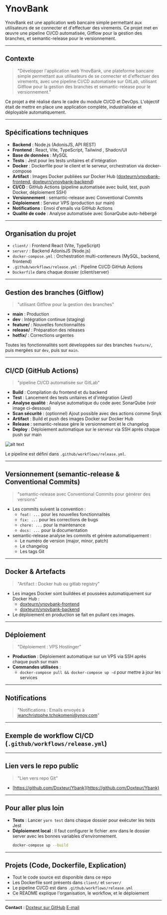 # YnovBank

YnovBank est une application web bancaire simple permettant aux utilisateurs de se connecter et d'effectuer des virements. Ce projet met en œuvre une pipeline CI/CD automatisée, Gitflow pour la gestion des branches, et semantic-release pour le versionnement.

---

## Contexte

> "Développer l'application web YnovBank, une plateforme bancaire simple permettant aux utilisateurs de se connecter et d'effectuer des virements, avec une pipeline CI/CD automatisée sur GitLab, utilisant Gitflow pour la gestion des branches et semantic-release pour le versionnement."

Ce projet a été réalisé dans le cadre du module CI/CD et DevOps. L'objectif était de mettre en place une application complète, industrialisée et déployable automatiquement.

---

## Spécifications techniques

- **Backend** : Node.js (AdonisJS, API REST)
- **Frontend** : React, Vite, TypeScript, Tailwind , Shadcn/UI
- **Base de données** : MySQL
- **Tests** : Jest pour les tests unitaires et d'intégration
- **Docker** : Dockerfile pour le client et le serveur, orchestration via docker-compose
- **Artifact** : Images Docker publiées sur Docker Hub ([doxteurn/ynovbank-frontend](https://hub.docker.com/r/doxteurn/ynovbank-frontend), [doxteurn/ynovbank-backend](https://hub.docker.com/r/doxteurn/ynovbank-backend))
- **CI/CD** : GitHub Actions (pipeline automatisée avec build, test, push Docker, déploiement SSH)
- **Versionnement** : semantic-release avec Conventional Commits
- **Déploiement** : Serveur VPS (production sur main)
- **Notifications** : Envoi d'emails via GitHub Actions
- **Qualité de code** : Analyse automatisée avec SonarQube auto-hébergé

---

## Organisation du projet

- `client/` : Frontend React (Vite, TypeScript)
- `server/` : Backend AdonisJS (Node.js)
- `docker-compose.yml` : Orchestration multi-conteneurs (MySQL, backend, frontend)
- `.github/workflows/release.yml` : Pipeline CI/CD GitHub Actions
- `Dockerfile` dans chaque dossier (client/server)

---

## Gestion des branches (Gitflow)

> "utilisant Gitflow pour la gestion des branches"

- **main** : Production
- **dev** : Intégration continue (staging)
- **feature/** : Nouvelles fonctionnalités
- **release/** : Préparation des releases
- **hotfix/** : Corrections urgentes

Toutes les fonctionnalités sont développées sur des branches `feature/`, puis mergées sur `dev`, puis sur `main`.

---

## CI/CD (GitHub Actions)

> "pipeline CI/CD automatisée sur GitLab"

- **Build** : Compilation du frontend et du backend
- **Test** : Lancement des tests unitaires et d'intégration (Jest)
- **Analyse qualité** : Analyse automatique du code avec SonarQube (voir image ci-dessous)
- **Scan sécurité** : (optionnel) Ajout possible avec des actions comme Snyk
- **Artifact** : Build et push des images Docker sur Docker Hub
- **Release** : semantic-release gère le versionnement et le changelog
- **Deploy** : Déploiement automatique sur le serveur via SSH après chaque push sur main

![alt text](https://i.ibb.co/p690trzF/image.png)

Le pipeline est défini dans `.github/workflows/release.yml`.

---

## Versionnement (semantic-release & Conventional Commits)

> "semantic-release avec Conventional Commits pour générer des versions"

- Les commits suivent la convention :
  - `feat: ...` pour les nouvelles fonctionnalités
  - `fix: ...` pour les corrections de bugs
  - `chore: ...` pour la maintenance
  - `docs: ...` pour la documentation
- semantic-release analyse les commits et génère automatiquement :
  - Le numéro de version (major, minor, patch)
  - Le changelog
  - Les tags Git

---

## Docker & Artefacts

> "Artifact : Docker hub ou gitlab registry"

- Les images Docker sont buildées et poussées automatiquement sur Docker Hub :
  - [doxteurn/ynovbank-frontend](https://hub.docker.com/r/doxteurn/ynovbank-frontend)
  - [doxteurn/ynovbank-backend](https://hub.docker.com/r/doxteurn/ynovbank-backend)
- Le déploiement en production se fait en pullant ces images.

---

## Déploiement

> "Déploiement : VPS Hostinger"

- **Production** : Déploiement automatique sur un VPS via SSH après chaque push sur main
- **Commandes utilisées** :
  - `docker-compose pull && docker-compose up -d` pour mettre à jour les services

---

## Notifications

> "Notifications : Emails envoyés à jeanchristophe.tchokomeni@ynov.com"

---

## Exemple de workflow CI/CD (`.github/workflows/release.yml`)


---

## Lien vers le repo public

> "Lien vers repo Git"

- [https://github.com/Doxteur/Ybank](https://github.com/Doxteur/Ybank)

---

## Pour aller plus loin

- **Tests** : Lancer `yarn test` dans chaque dossier pour exécuter les tests Jest
- **Déploiement local** :
  Il faut configurer le fichier .env dans le dossier server avec les bonnes variables d'environnement.
  ```bash
  docker-compose up --build
  ```
---

## Projets (Code, Dockerfile, Explication)

- Tout le code source est disponible dans ce repo
- Les Dockerfile sont présents dans `client/` et `server/`
- Le pipeline CI/CD est dans `.github/workflows/release.yml`
- Ce README explique l'organisation, le workflow, et le déploiement

---

**Contact** : [Doxteur sur GitHub](https://github.com/Doxteur)
[E-mail](mailto:jimmydoussain@gmail.com)
